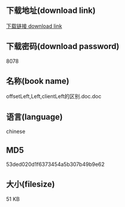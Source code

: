 ## 下载地址(download link)
[下载链接 download link](https://voluble-croquembouche-d321dc.netlify.app/?s=offsetLeft%2CLeft%2CclientLeft%E7%9A%84%E5%8C%BA%E5%88%AB.doc)

## 下载密码(download password)
8078

## 名称(book name)
offsetLeft,Left,clientLeft的区别.doc.doc

## 语言(language)
chinese

## MD5
53ded020d1f6373454a5b307b49b9e62

## 大小(filesize)
51 KB
